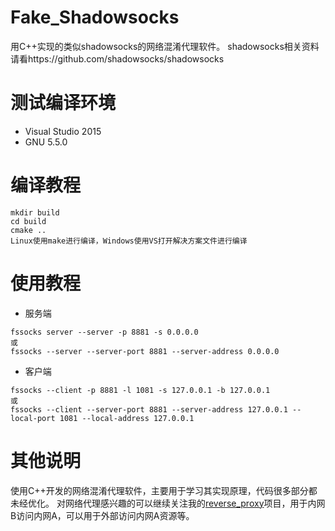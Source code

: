 Fake_Shadowsocks
===========

用C++实现的类似shadowsocks的网络混淆代理软件。
shadowsocks相关资料请看https://github.com/shadowsocks/shadowsocks

# 测试编译环境
* Visual Studio 2015
* GNU 5.5.0

# 编译教程
```
mkdir build
cd build
cmake ..
Linux使用make进行编译，Windows使用VS打开解决方案文件进行编译
```

# 使用教程
+ 服务端
```
fssocks server --server -p 8881 -s 0.0.0.0
或
fssocks --server --server-port 8881 --server-address 0.0.0.0
```

+ 客户端
```
fssocks --client -p 8881 -l 1081 -s 127.0.0.1 -b 127.0.0.1
或
fssocks --client --server-port 8881 --server-address 127.0.0.1 --local-port 1081 --local-address 127.0.0.1
```

# 其他说明
使用C++开发的网络混淆代理软件，主要用于学习其实现原理，代码很多部分都未经优化。
对网络代理感兴趣的可以继续关注我的[reverse_proxy](https://github.com/ReyzalX/reverse_proxy)项目，用于内网B访问内网A，可以用于外部访问内网A资源等。

